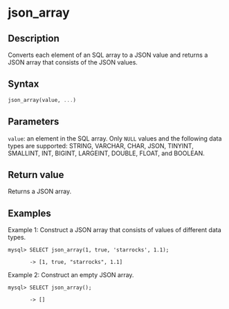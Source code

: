 # json_array

## Description

Converts each element of an SQL array to a JSON value and returns a JSON array that consists of the JSON values.

## Syntax

```Haskell
json_array(value, ...)
```

## Parameters

`value`: an element in the SQL array. Only `NULL` values and the following data types are supported: STRING, VARCHAR, CHAR, JSON, TINYINT, SMALLINT, INT, BIGINT, LARGEINT, DOUBLE, FLOAT, and BOOLEAN.

## Return value

Returns a JSON array.

## Examples

Example 1: Construct a JSON array that consists of values of different data types.

```Plain_Text
mysql> SELECT json_array(1, true, 'starrocks', 1.1);

       -> [1, true, "starrocks", 1.1]
```

Example 2: Construct an empty JSON array.

```Plain_Text
mysql> SELECT json_array();

       -> []
```
